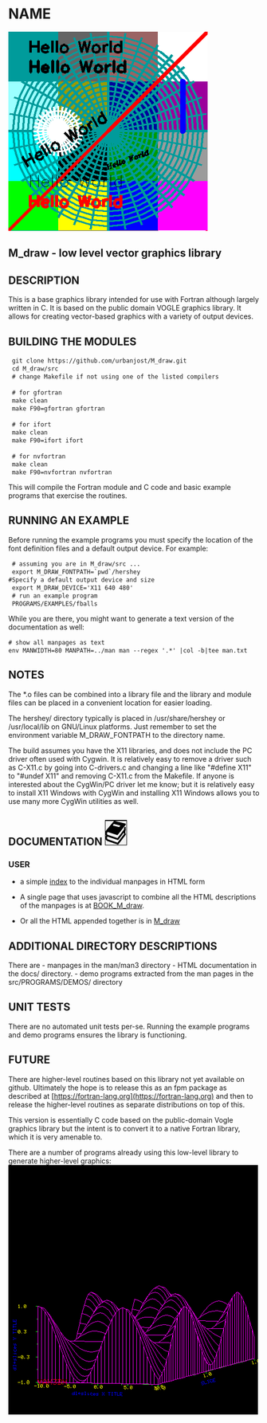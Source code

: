 # NAME
![sample](images/M_draw.gif)
## M_draw - low level vector graphics library

## DESCRIPTION
This is a base graphics library intended for use with Fortran
although largely written in C. It is based on the public domain
VOGLE graphics library. It allows for creating vector-based 
graphics with a variety of output devices.

## BUILDING THE MODULES
     git clone https://github.com/urbanjost/M_draw.git
     cd M_draw/src
     # change Makefile if not using one of the listed compilers
     
     # for gfortran
     make clean
     make F90=gfortran gfortran
     
     # for ifort
     make clean
     make F90=ifort ifort

     # for nvfortran
     make clean
     make F90=nvfortran nvfortran

This will compile the Fortran module and C code  and basic example
programs that exercise the routines.

## RUNNING AN EXAMPLE
Before running the example programs you must specify the location
of the font definition files and a default output device. For example:

     # assuming you are in M_draw/src ...
     export M_DRAW_FONTPATH=`pwd`/hershey
    #Specify a default output device and size
     export M_DRAW_DEVICE='X11 640 480'
     # run an example program
     PROGRAMS/EXAMPLES/fballs

While you are there, you might want to generate a text version of the
documentation as well:

    # show all manpages as text
    env MANWIDTH=80 MANPATH=../man man --regex '.*' |col -b|tee man.txt

## NOTES

The *.o files can be combined into a library file and the library
and module files can be placed in a convenient location for easier
loading.

The hershey/ directory typically is placed in /usr/share/hershey 
or /usr/local/lib on GNU/Linux platforms. Just remember to set
the environment variable M_DRAW_FONTPATH to the directory name.

The build assumes you have the X11 libraries, and does not include
the PC driver often used with Cygwin. It is relatively easy to remove a
driver such as C-X11.c by going into C-drivers.c and changing a line like
"#define X11" to "#undef X11" and removing C-X11.c from the Makefile. If
anyone is interested about the CygWin/PC driver let me know; but it is
relatively easy to install X11 Windows with CygWin and installing X11
Windows allows you to use many more CygWin utilities as well.

## DOCUMENTATION   ![docs](docs/images/docs.gif)
### USER 
   - a simple [index](https://urbanjost.github.io/M_draw/) to
     the individual manpages in HTML form

   - A single page that uses javascript to combine all the HTML
     descriptions of the manpages is at 
     [BOOK_M_draw](https://urbanjost.github.io/M_draw/BOOK_M_draw.html).

   - Or all the HTML appended together is in 
     [M_draw](https://urbanjost.github.io/M_draw/M_draw.html)

## ADDITIONAL DIRECTORY DESCRIPTIONS
There are 
    - manpages in the man/man3 directory 
    - HTML documentation in the docs/ directory.
    - demo programs extracted from the man pages in the src/PROGRAMS/DEMOS/ directory

## UNIT TESTS
There are no automated unit tests per-se. Running the example programs
and demo programs ensures the library is functioning.

## FUTURE
   There are higher-level routines based on this library not yet available
   on github. Ultimately the hope is to release this as an fpm package
   as described at [https://fortran-lang.org](https://fortran-lang.org)
   and then to release the higher-level routines as separate distributions
   on top of this.

   This version is essentially C code based on the public-domain Vogle
   graphics library but the intent is to convert it to a native Fortran
   library, which it is very amenable to.

   There are a number of programs already using this low-level library
   to generate higher-level graphics:
                 ![sample](images/M_slices.3.gif)
